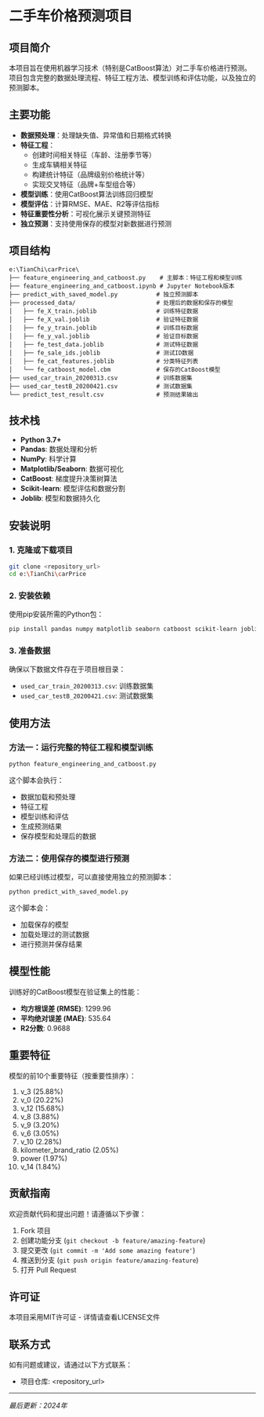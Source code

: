 # 二手车价格预测项目

## 项目简介

本项目旨在使用机器学习技术（特别是CatBoost算法）对二手车价格进行预测。项目包含完整的数据处理流程、特征工程方法、模型训练和评估功能，以及独立的预测脚本。

## 主要功能

- **数据预处理**：处理缺失值、异常值和日期格式转换
- **特征工程**：
  - 创建时间相关特征（车龄、注册季节等）
  - 生成车辆相关特征
  - 构建统计特征（品牌级别价格统计等）
  - 实现交叉特征（品牌+车型组合等）
- **模型训练**：使用CatBoost算法训练回归模型
- **模型评估**：计算RMSE、MAE、R2等评估指标
- **特征重要性分析**：可视化展示关键预测特征
- **独立预测**：支持使用保存的模型对新数据进行预测

## 项目结构

```
e:\TianChi\carPrice\
├── feature_engineering_and_catboost.py    # 主脚本：特征工程和模型训练
├── feature_engineering_and_catboost.ipynb # Jupyter Notebook版本
├── predict_with_saved_model.py           # 独立预测脚本
├── processed_data/                       # 处理后的数据和保存的模型
│   ├── fe_X_train.joblib                 # 训练特征数据
│   ├── fe_X_val.joblib                   # 验证特征数据
│   ├── fe_y_train.joblib                 # 训练目标数据
│   ├── fe_y_val.joblib                   # 验证目标数据
│   ├── fe_test_data.joblib               # 测试特征数据
│   ├── fe_sale_ids.joblib                # 测试ID数据
│   ├── fe_cat_features.joblib            # 分类特征列表
│   └── fe_catboost_model.cbm             # 保存的CatBoost模型
├── used_car_train_20200313.csv           # 训练数据集
├── used_car_testB_20200421.csv           # 测试数据集
└── predict_test_result.csv               # 预测结果输出
```

## 技术栈

- **Python 3.7+**
- **Pandas**: 数据处理和分析
- **NumPy**: 科学计算
- **Matplotlib/Seaborn**: 数据可视化
- **CatBoost**: 梯度提升决策树算法
- **Scikit-learn**: 模型评估和数据分割
- **Joblib**: 模型和数据持久化

## 安装说明

### 1. 克隆或下载项目

```bash
git clone <repository_url>
cd e:\TianChi\carPrice
```

### 2. 安装依赖

使用pip安装所需的Python包：

```bash
pip install pandas numpy matplotlib seaborn catboost scikit-learn joblib
```

### 3. 准备数据

确保以下数据文件存在于项目根目录：
- `used_car_train_20200313.csv`: 训练数据集
- `used_car_testB_20200421.csv`: 测试数据集

## 使用方法

### 方法一：运行完整的特征工程和模型训练

```bash
python feature_engineering_and_catboost.py
```

这个脚本会执行：
- 数据加载和预处理
- 特征工程
- 模型训练和评估
- 生成预测结果
- 保存模型和处理后的数据

### 方法二：使用保存的模型进行预测

如果已经训练过模型，可以直接使用独立的预测脚本：

```bash
python predict_with_saved_model.py
```

这个脚本会：
- 加载保存的模型
- 加载处理过的测试数据
- 进行预测并保存结果

## 模型性能

训练好的CatBoost模型在验证集上的性能：

- **均方根误差 (RMSE)**: 1299.96
- **平均绝对误差 (MAE)**: 535.64
- **R2分数**: 0.9688

## 重要特征

模型的前10个重要特征（按重要性排序）：

1. v_3 (25.88%)
2. v_0 (20.22%)
3. v_12 (15.68%)
4. v_8 (3.88%)
5. v_9 (3.20%)
6. v_6 (3.05%)
7. v_10 (2.28%)
8. kilometer_brand_ratio (2.05%)
9. power (1.97%)
10. v_14 (1.84%)

## 贡献指南

欢迎贡献代码和提出问题！请遵循以下步骤：

1. Fork 项目
2. 创建功能分支 (`git checkout -b feature/amazing-feature`)
3. 提交更改 (`git commit -m 'Add some amazing feature'`)
4. 推送到分支 (`git push origin feature/amazing-feature`)
5. 打开 Pull Request

## 许可证

本项目采用MIT许可证 - 详情请查看LICENSE文件

## 联系方式

如有问题或建议，请通过以下方式联系：

- 项目仓库: <repository_url>

---

*最后更新：2024年*